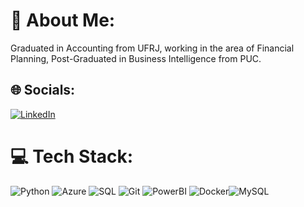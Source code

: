 # 💫 About Me:
Graduated in Accounting from UFRJ, working in the area of Financial Planning, Post-Graduated in Business Intelligence from PUC.  


## 🌐 Socials:
[![LinkedIn](https://img.shields.io/badge/LinkedIn-%230077B5.svg?logo=linkedin&logoColor=white)](https://www.linkedin.com/in/natalia-camargo-/) 

# 💻 Tech Stack:
![Python](https://img.shields.io/badge/python-3670A0?style=for-the-badge&logo=python&logoColor=ffdd54) ![Azure](https://img.shields.io/badge/Azure-blue?style=for-the-badge&logo=microsoft%20azure&logoColor=blue&labelColor=FFFFFF&link=https%3A%2F%2Fimages.app.goo.gl%2FK7PN1jYJd57x4q7A8) ![SQL](https://img.shields.io/badge/SQL-blue?style=for-the-badge&logo=SQL) ![Git](https://img.shields.io/badge/GIT-white?style=for-the-badge&logo=GIT)
![PowerBI](https://img.shields.io/badge/Power%20BI--yellow?style=for-the-badge&logo=Power%20BI&logoColor=BLUE) ![Docker](https://img.shields.io/badge/Docker-blue?style=for-the-badge&logo=Docker&logoColor=blue&color=white)![MySQL](https://img.shields.io/badge/MySQL-00000F?style=for-the-badge&logo=mysql&logoColor=white)


